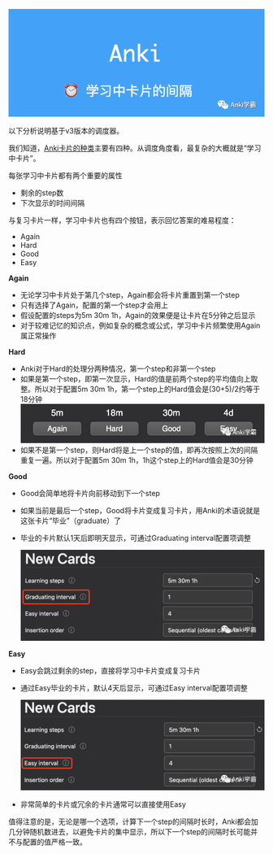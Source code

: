 ![图片](assets/2.png)


以下分析说明基于v3版本的调度器。

我们知道，[Anki卡片的种类](http://mp.weixin.qq.com/s?__biz=MjM5OTQ2NDU2Mw==&mid=2247484335&idx=1&sn=a2ca2297945b929b822d731b548ec413&chksm=a73a58b3904dd1a53e3716679bb6551677acfb33e5b203e13fc48b0a45af6bcedaf4a27a3a55&scene=21#wechat_redirect)主要有四种。从调度角度看，最复杂的大概就是“学习中卡片”。

每张学习中卡片都有两个重要的属性

- 剩余的step数
- 下次显示的时间间隔

与复习卡片一样，学习中卡片也有四个按钮，表示回忆答案的难易程度：

- Again
- Hard
- Good
- Easy

**Again**

- 无论学习中卡片处于第几个step，Again都会将卡片重置到第一个step
- 只有选择了Again，配置的第一个step才会用上
- 假设配置的steps为5m 30m 1h，Again的效果便是让卡片在5分钟之后显示
- 对于较难记忆的知识点，例如复杂的概念或公式，学习中卡片频繁使用Again属正常操作

**Hard**

- Anki对于Hard的处理分两种情况，第一个step和非第一个step
- 如果是第一个step，即第一次显示，Hard的值是前两个step的平均值向上取整。所以对于配置5m 30m 1h，第一个step上的Hard值会是(30+5)/2约等于18分钟
  ![图片](assets/3.png)
- 如果不是第一个step，则Hard将是上一个step的值，即再次按照上次的间隔重复一遍。所以对于配置5m 30m 1h，1h这个step上的Hard值会是30分钟

**Good**

- Good会简单地将卡片向前移动到下一个step

- 如果当前是最后一个step，Good将卡片变成复习卡片，用Anki的术语说就是这张卡片“毕业”（graduate）了

- 毕业的卡片默认1天后即明天显示，可通过Graduating interval配置项调整

  ![图片](assets/4.png)

**Easy**

- Easy会跳过剩余的step，直接将学习中卡片变成复习卡片

- 通过Easy毕业的卡片，默认4天后显示，可通过Easy interval配置项调整

  ![图片](assets/5.png)

- 非常简单的卡片或冗余的卡片通常可以直接使用Easy

值得注意的是，无论是哪一个选项，计算下一个step的间隔时长时，Anki都会加几分钟随机数进去，以避免卡片的集中显示，所以下一个step的间隔时长可能并不与配置的值严格一致。